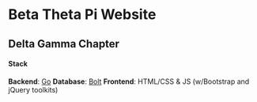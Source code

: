 # Beta Theta Pi Website
## Delta Gamma Chapter

#### Stack
__Backend__: [Go](https://www.golang.org/)
__Database__: [Bolt](https://www.github.com/boltdb/bolt)
__Frontend__: HTML/CSS & JS (w/Bootstrap and jQuery toolkits)
